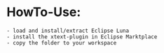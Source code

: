 # HowTo-Use:
	
	- load and install/extract Eclipse Luna
	- install the xtext-plugin in Eclipse Marktplace
	- copy the folder to your workspace